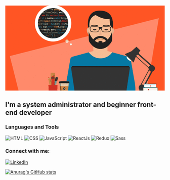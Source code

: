 ![Header](https://github.com/KirylKarzhavin/KirylKarzhavin/blob/main/assets/mygif.gif)

## I'm a system administrator and beginner front-end developer

### Languages and Tools

![HTML](https://img.shields.io/badge/-HTML-ffa500?style=for-the-badge&logo=HTML5)
![CSS](https://img.shields.io/badge/-CSS-ffa500?style=for-the-badge&logo=CSS3)
![JavaScript](https://img.shields.io/badge/-JS-ffa500?style=for-the-badge&logo=JavaScript)
![ReactJs](https://img.shields.io/badge/-React-ffa500?style=for-the-badge&logo=React)
![Redux](https://img.shields.io/badge/-Redux-ffa500?style=for-the-badge&logo=Redux)
![Sass](https://img.shields.io/badge/-Sass-ffa500?style=for-the-badge&logo=Sass)

### Connect with me:

<a href="https://www.linkedin.com/in/karzhavin-kiryl/"><img alt="LinkedIn" src="https://img.shields.io/badge/-Linkedin-ffa500?style=for-the-badge&logo=Linkedin"/></a>

[![Anurag's GitHub stats](https://github-readme-stats.vercel.app/api?username=KirylKarzhavin&show_icons=true&theme=gruvbox)](https://github.com/anuraghazra/github-readme-stats)
